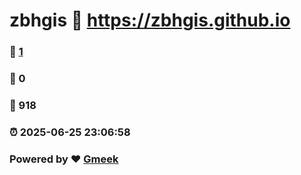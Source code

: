 # zbhgis :link: https://zbhgis.github.io 
### :page_facing_up: [1](https://zbhgis.github.io/tag.html) 
### :speech_balloon: 0 
### :hibiscus: 918 
### :alarm_clock: 2025-06-25 23:06:58 
### Powered by :heart: [Gmeek](https://github.com/Meekdai/Gmeek)
